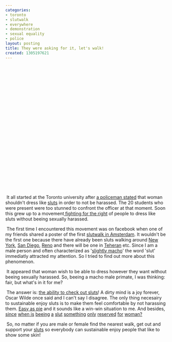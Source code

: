```yaml
---
categories:
- toronto
- slutwalk
- everywhere
- demonstration
- sexual equality
- police
layout: posting
title: They were asking for it, let's walk!
created: 1305197621
---
```

<object height="390" width="640"><param name="movie" value="http://www.youtube.com/v/uVvuAF_K-W0?fs=1&amp;hl=nl_NL&amp;rel=0"><param name="allowFullScreen" value="true"><param name="allowscriptaccess" value="always"><embed allowfullscreen="true" allowscriptaccess="always" height="390" src="http://www.youtube.com/v/uVvuAF_K-W0?fs=1&amp;hl=nl_NL&amp;rel=0" type="application/x-shockwave-flash" width="640"></object><p>&nbsp;It all started at the Toronto university after <a href="http://www.youtube.com/watch?v=lHII6_SGbx4&amp;feature=related" target="_blank">a policeman stated</a> that woman shouldn't dress like <a href="http://hottopop.wordpress.com/2010/03/10/tv-sluts-a-complete-breakdown/" target="_blank">sluts</a> in order to not be harassed. The 20 students who were present were too stunned to confront the officer at that moment. Soon this grew up to a movement<a href="http://www.youtube.com/watch?v=eBShN8qT4lk" target="_blank"> fighting for the right</a> of people to dress like sluts without beeing sexually harassed.&nbsp;</p><p>&nbsp;The first time I encountered this movement was on facebook when one of my friends shared a poster of the first <a href="http://www.facebook.com/pages/SlutWalk-Amsterdam/169116559810683?v=info" target="_blank">slutwalk in Amsterdam</a>. It wouldn't be the first one because there have already been sluts walking around <a href="http://www.facebook.com/pages/SlutWalk-NYC/195661440475800" target="_blank">New York</a>, <a href="http://www.facebook.com/pages/SlutWalkSanDiego/197779506924501" target="_blank">San Diego</a>, <a href="http://www.youtube.com/watch?v=WQcgcmZvv28&amp;feature=related" target="_blank">Reno</a> and there will be one in <a href="http://www.facebook.com/pages/Slutwalk-Teheran-2012/190799127632817" target="_blank">Teheran</a> etc. Since I am a male person and often characterized as '<a href="http://en.wikipedia.org/wiki/Macho" target="_blank">slightly macho</a>' the word 'slut' immediatly attracted my attention. So I tried to find out more about this phenomenon.</p><p>&nbsp;It appeared that woman wish to be able to dress however they want without beeing sexually harassed. So, beeing a macho male primate, I was thinking: fair, but what's in it for me?</p><p>&nbsp;The answer is: <a href="http://i279.photobucket.com/albums/kk153/Tevo7734/Sluts-1-1.jpg" target="_blank">the ability to check out sluts</a>! A dirty mind is a joy forever, Oscar Wilde once said and I can't say I disagree. The only thing necesairy to sustainable enjoy sluts is to make them feel comfortable by not harassing them. <a href="http://redstaplerchronicles.com/wp-content/uploads/2011/04/american-pie-guilt.jpg" target="_blank">Easy as pie</a> and it sounds like a win-win situation to me. And besides, <a href="http://www.castingnieuws.nl/files/u_redactie3_7343/charlie-sheen.jpg" target="_blank">since</a> <a href="http://www.ad.nl/static/FOTO/pe/11/10/1/media_l_307336.jpg?20110204201116" target="_blank">when</a><a href="http://www.mobilyz.com/wp-content/uploads/Clinton.jpg" target="_blank"> is</a> <a href="http://static2.stuff.co.nz/1194865200/185/85185.jpg" target="_blank">beeing</a> <a href="http://www.google.nl/imgres?imgurl=http://www.dartmouth.edu/%7Echance/chance_news/for_chance_news/ChanceNews11.05/stigler/Casanova.jpg&amp;imgrefurl=http://www.dartmouth.edu/%7Echance/chance_news/recent_news/chance_news_11.05.html&amp;usg=__8mcF72yLuqGWICoLdfimZ802fqU=&amp;h=576&amp;w=402&amp;sz=115&amp;hl=nl&amp;start=0&amp;sig2=HxOab39uMjouXR13utR7xQ&amp;zoom=1&amp;tbnid=Rd996EqYTAI_rM:&amp;tbnh=154&amp;tbnw=118&amp;ei=urDLTYqQFM3TsgbRu5HNAw&amp;prev=/search%3Fq%3Dcasanova%26um%3D1%26hl%3Dnl%26client%3Dfirefox-a%26sa%3DN%26rls%3Dorg.mozilla:nl:official%26biw%3D1366%26bih%3D664%26tbm%3Disch&amp;um=1&amp;itbs=1&amp;iact=hc&amp;vpx=734&amp;vpy=268&amp;dur=2&amp;hovh=269&amp;hovw=187&amp;tx=116&amp;ty=127&amp;page=1&amp;ndsp=22&amp;ved=1t:429,r:12,s:0" target="_blank">a</a> <a href="http://www.google.nl/imgres?imgurl=http://sannewierda.files.wordpress.com/2010/09/george-clooney.jpg&amp;imgrefurl=http://sannewierda.wordpress.com/category/beauty/you-are-a-beauty/&amp;h=450&amp;w=500&amp;sz=56&amp;tbnid=2FpodtO6UQQzkM:&amp;tbnh=117&amp;tbnw=130&amp;prev=/search%3Fq%3Dgeorge%2Bclooney%26tbm%3Disch%26tbo%3Du&amp;zoom=1&amp;q=george+clooney&amp;usg=__7Hd7P244LCFavtx5SMer0H_q5nU=&amp;sa=X&amp;ei=5LDLTeraL5Cf-Qbq68z6Cg&amp;ved=0CDIQ9QEwBg" target="_blank">slut</a> <a href="http://rikardalicia.blogetty.com/uploads/leonardo_di_caprio_2008_01.jpg" target="_blank">something</a> <a href="http://4.bp.blogspot.com/_t6rV3U9ZEHM/S7ENykBOR0I/AAAAAAAAvDU/aRocboMBjIg/s1600/ricky-martin-20060804-149995.jpg" target="_blank">only</a> <a href="http://voetblah.files.wordpress.com/2010/03/cristiano_ronaldo.jpg" target="_blank">reserved</a> <a href="http://zalu.be/wp-content/uploads/2010/11/Take+That.jpg" target="_blank">for</a> <a href="http://www.nieuwslog.nl/wp-content/plugins/wp-o-matic/cache/d6360_20080624121035_hugh_hefner_picture_1.jpg" target="_blank">woman</a><a href="http://www.youtube.com/watch?v=fbGkxcY7YFU" target="_blank">?</a></p><p>&nbsp;So, no matter if you are male or female find the nearest walk, get out and support your <a href="http://www.youtube.com/watch?v=1jaiMzLhliA&amp;feature=related" target="_blank">sluts</a> so everybody can sustainable enjoy people that like to show some skin!</p>
